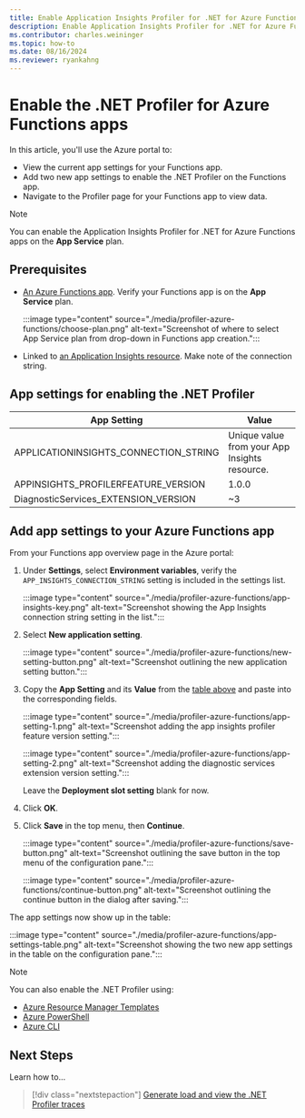 ```yaml
---
title: Enable Application Insights Profiler for .NET for Azure Functions apps
description: Enable Application Insights Profiler for .NET for Azure Functions app.
ms.contributor: charles.weininger
ms.topic: how-to
ms.date: 08/16/2024
ms.reviewer: ryankahng
---
```


# Enable the .NET Profiler for Azure Functions apps

In this article, you'll use the Azure portal to:
- View the current app settings for your Functions app. 
- Add two new app settings to enable the .NET Profiler on the Functions app. 
- Navigate to the Profiler page for your Functions app to view data.

> [!NOTE]
> You can enable the Application Insights Profiler for .NET for Azure Functions apps on the **App Service** plan. 

## Prerequisites

- [An Azure Functions app](/azure/azure-functions/functions-create-function-app-portal). Verify your Functions app is on the **App Service** plan. 
     
  :::image type="content" source="./media/profiler-azure-functions/choose-plan.png" alt-text="Screenshot of where to select App Service plan from drop-down in Functions app creation.":::

- Linked to [an Application Insights resource](/previous-versions/azure/azure-monitor/app/create-new-resource). Make note of the connection string.

## App settings for enabling the .NET Profiler

|App Setting    | Value    |
|---------------|----------|
|APPLICATIONINSIGHTS_CONNECTION_STRING | Unique value from your App Insights resource. |
|APPINSIGHTS_PROFILERFEATURE_VERSION | 1.0.0 |
|DiagnosticServices_EXTENSION_VERSION | ~3 |

## Add app settings to your Azure Functions app

From your Functions app overview page in the Azure portal:

1. Under **Settings**, select **Environment variables**, verify the `APP_INSIGHTS_CONNECTION_STRING` setting is included in the settings list.

   :::image type="content" source="./media/profiler-azure-functions/app-insights-key.png" alt-text="Screenshot showing the App Insights connection string setting in the list.":::

1. Select **New application setting**.

   :::image type="content" source="./media/profiler-azure-functions/new-setting-button.png" alt-text="Screenshot outlining the new application setting button.":::

1. Copy the **App Setting** and its **Value** from the [table above](#app-settings-for-enabling-the-net-profiler) and paste into the corresponding fields.

   :::image type="content" source="./media/profiler-azure-functions/app-setting-1.png" alt-text="Screenshot adding the app insights profiler feature version setting.":::

   :::image type="content" source="./media/profiler-azure-functions/app-setting-2.png" alt-text="Screenshot adding the diagnostic services extension version setting.":::

   Leave the **Deployment slot setting** blank for now.

1. Click **OK**.

1. Click **Save** in the top menu, then **Continue**.

   :::image type="content" source="./media/profiler-azure-functions/save-button.png" alt-text="Screenshot outlining the save button in the top menu of the configuration pane.":::

   :::image type="content" source="./media/profiler-azure-functions/continue-button.png" alt-text="Screenshot outlining the continue button in the dialog after saving.":::

The app settings now show up in the table:

:::image type="content" source="./media/profiler-azure-functions/app-settings-table.png" alt-text="Screenshot showing the two new app settings in the table on the configuration pane.":::


> [!NOTE]
> You can also enable the .NET Profiler using:  
> - [Azure Resource Manager Templates](../app/azure-web-apps-net-core.md#app-service-application-settings-with-azure-resource-manager)
> - [Azure PowerShell](/powershell/module/az.websites/set-azwebapp)
> - [Azure CLI](/cli/azure/webapp/config/appsettings)


## Next Steps
Learn how to...
> [!div class="nextstepaction"]
> [Generate load and view the .NET Profiler traces](./profiler-data.md)
